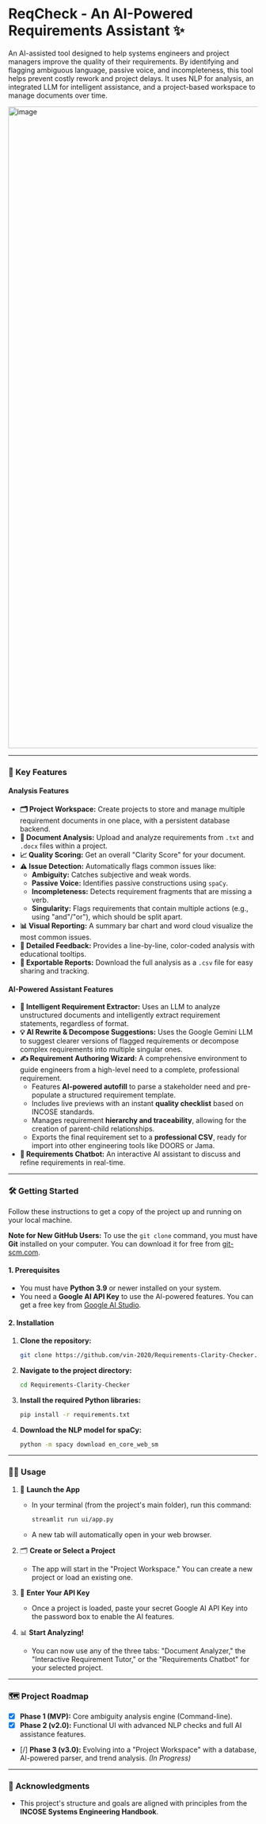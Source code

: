 # ReqCheck - An AI-Powered Requirements Assistant ✨

An AI-assisted tool designed to help systems engineers and project managers improve the quality of their requirements. By identifying and flagging ambiguous language, passive voice, and incompleteness, this tool helps prevent costly rework and project delays. It uses NLP for analysis, an integrated LLM for intelligent assistance, and a project-based workspace to manage documents over time.

<img width="2420" height="1293" alt="image" src="https://github.com/user-attachments/assets/eed041d1-61fc-41a0-a128-90344673ea4d" />

---

### 🚀 Key Features

#### Analysis Features
* **🗂️ Project Workspace:** Create projects to store and manage multiple requirement documents in one place, with a persistent database backend.
* **📄 Document Analysis:** Upload and analyze requirements from `.txt` and `.docx` files within a project.
* **📈 Quality Scoring:** Get an overall "Clarity Score" for your document.
* **⚠️ Issue Detection:** Automatically flags common issues like:
    * **Ambiguity:** Catches subjective and weak words.
    * **Passive Voice:** Identifies passive constructions using `spaCy`.
    * **Incompleteness:** Detects requirement fragments that are missing a verb.
    * **Singularity:** Flags requirements that contain multiple actions (e.g., using "and"/"or"), which should be split apart.
* **📊 Visual Reporting:** A summary bar chart and word cloud visualize the most common issues.
* **📝 Detailed Feedback:** Provides a line-by-line, color-coded analysis with educational tooltips.
* **💾 Exportable Reports:** Download the full analysis as a `.csv` file for easy sharing and tracking.

#### AI-Powered Assistant Features
* **🤖 Intelligent Requirement Extractor:** Uses an LLM to analyze unstructured documents and intelligently extract requirement statements, regardless of format.
* **💡 AI Rewrite & Decompose Suggestions:** Uses the Google Gemini LLM to suggest clearer versions of flagged requirements or decompose complex requirements into multiple singular ones.
* **✍️ Requirement Authoring Wizard:** A comprehensive environment to guide engineers from a high-level need to a complete, professional requirement.
    * Features **AI-powered autofill** to parse a stakeholder need and pre-populate a structured requirement template.
    * Includes live previews with an instant **quality checklist** based on INCOSE standards.
    * Manages requirement **hierarchy and traceability**, allowing for the creation of parent-child relationships.
    * Exports the final requirement set to a **professional CSV**, ready for import into other engineering tools like DOORS or Jama.
* **💬 Requirements Chatbot:** An interactive AI assistant to discuss and refine requirements in real-time.

---

### 🛠️ Getting Started

Follow these instructions to get a copy of the project up and running on your local machine.

**Note for New GitHub Users:** To use the `git clone` command, you must have **Git** installed on your computer. You can download it for free from [git-scm.com](https://git-scm.com/).


#### **1. Prerequisites**

* You must have **Python 3.9** or newer installed on your system.
* You need a **Google AI API Key** to use the AI-powered features. You can get a free key from [Google AI Studio](https://aistudio.google.com/).

#### **2. Installation**

1.  **Clone the repository:**
    ```bash
    git clone https://github.com/vin-2020/Requirements-Clarity-Checker.git
    ```

2.  **Navigate to the project directory:**
    ```bash
    cd Requirements-Clarity-Checker
    ```

3.  **Install the required Python libraries:**
    ```bash
    pip install -r requirements.txt
    ```

4.  **Download the NLP model for spaCy:**
    ```bash
    python -m spacy download en_core_web_sm
    ```

---

### 🏃‍♀️ Usage

1.  🚀 **Launch the App**
    * In your terminal (from the project's main folder), run this command:
        ```bash
        streamlit run ui/app.py
        ```
    * A new tab will automatically open in your web browser.

2.  🗂️ **Create or Select a Project**
    * The app will start in the "Project Workspace." You can create a new project or load an existing one.

3.  🔑 **Enter Your API Key**
    * Once a project is loaded, paste your secret Google AI API Key into the password box to enable the AI features.

4.  📊 **Start Analyzing!**
    * You can now use any of the three tabs: "Document Analyzer," the "Interactive Requirement Tutor," or the "Requirements Chatbot" for your selected project.

---

### 🗺️ Project Roadmap

* [x] **Phase 1 (MVP):** Core ambiguity analysis engine (Command-line).
* [x] **Phase 2 (v2.0):** Functional UI with advanced NLP checks and full AI assistance features.
* [/] **Phase 3 (v3.0):** Evolving into a "Project Workspace" with a database, AI-powered parser, and trend analysis. *(In Progress)*

---

### 🙏 Acknowledgments
* This project's structure and goals are aligned with principles from the **INCOSE Systems Engineering Handbook**.
